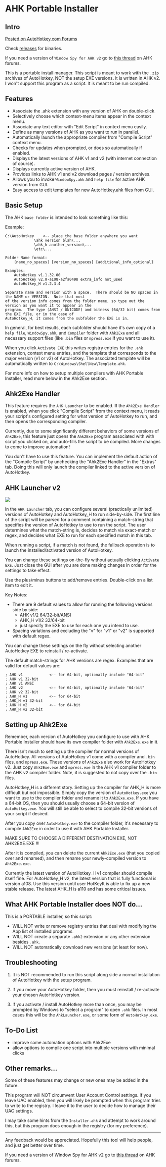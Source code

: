 # AHK Portable Installer

<!-- <img src="images/ahk-pi2.png" width="420" align="top"/><img src="/images/ahk-pi10.png" width="420"/> -->

## Intro

[Posted on AutoHotkey.com Forums](https://www.autohotkey.com/boards/viewtopic.php?f=6&t=73056)

Check [releases](https://github.com/TheArkive/ahk-pi/releases) for binaries.

If you need a version of `Window Spy for AHK v2` go to [this thread](https://www.autohotkey.com/boards/viewtopic.php?f=83&t=72333) on AHK forums.

This is a portable install manager.  This script is meant to work with the `.zip` archives of AutoHotkey, NOT the setup EXE versions.  It is written in AHK v2.  I won't support this program as a script.  It is meant to be run compiled.

## Features
* Associate the .ahk extension with any version of AHK on double-click.
* Selectively choose which context-menu items appear in the context menu.
* Associate any text editor with "Edit Script" in context menu easily.
* Define as many versions of AHK as you want to run in parallel.
* Automatically launch the appropriate compiler from "Compile Script" context menu.
* Checks for updates when prompted, or does so automatically if enabled.
* Displays the latest versions of AHK v1 and v2 (with internet connection of course).
* Displays currently active version of AHK.
* Provides links to AHK v1 and v2 download pages / version archives.
* Allows you to invoke `WindowSpy.ahk` and `help file` for active AHK version from GUI.
* Easy access to edit templates for new AutoHotkey.ahk files from GUI.

## Basic Setup

The AHK `base folder` is intended to look something like this:

Example:
```
C:\AutoHotkey    <-- place the base folder anywhere you want
             \ahk version blah\...
             \ahk_h another_version\...
             \etc\...

Folder Name format:
    [name_no_spaces] [version_no_spaces] [additional_info_optional]

Examples:
    AutoHotkey v1.1.32.00
    AutoHotkey v2.0-a108-a2fa0498 extra_info not_used
    AutoHotkey_H v1.2.3.4

Separate name and version with a space.  There should be NO spaces in the NAME or VERSION.  Note that most
of the version info comes from the folder name, so type out the version as you want it to appear in the
program.  The type (ANSI / UNICODE) and bitness (64/32 bit) comes from the EXE file, or in the case of
AutoHotkey_H, it comes from the subfolder the EXE is in.
```

In general, for best results, each subfolder should have it's own copy of a `help file`, `WindowSpy.ahk`, and `Compiler` folder with `Ahk2Exe` and all necessary support files (like `.bin` files or `mpress.exe` if you want to use it).

When you click `Activate EXE` this writes registry entries for the `.ahk` extension, context menu entries, and the template that corresponds to the major version (v1 or v2) of AutoHotkey.  The associated template will be automatically written to `C:\Windows\ShellNew\Template.ahk`.

For more info on how to setup multiple compilers with AHK Portable Installer, read more below in the Ahk2Exe section.

## Ahk2Exe Handler

This feature requires the `AHK Launcher` to be enabled.  If the `Ahk2Exe Handler` is enabled, when you click "Compile Script" from the context menu, it reads your script's configured setting for what version of AutoHotkey to run, and then opens the corresponding compiler.

Currently, due to some significantly different behaviors of some versions of `Ahk2Exe`, this feature just opens the `Ahk2Exe` program associated with with script you clicked on, and auto-fills the script to be compiled.  More changes to come to improve automation!

You don't have to use this feature.  You can implement the default action of the "Compile Script" by unchecking the "Ahk2Exe Handler" in the "Extras" tab.  Doing this will only launch the compiler linked to the active version of AutoHotkey.

## AHK Launcher v2

<img src="/images/ahk-pi11.png" />

In the `AHK Launcher` tab, you can configure several (practically unlimited) versions of AutoHotkey and AutoHotkey_H to run side-by-side.  The first line of the script will be parsed for a comment containing a match-string that specifies the version of AutoHotkey to use to run the script.  The user determines what the match-string is, decides to match via exact-match or regex, and decides what EXE to run for each specified match in this tab.

When running a script, if a match is not found, the fallback operation is to launch the installed/activated version of AutoHotkey.

You can change these settings on-the-fly without actually clicking `Activate EXE`.  Just close the GUI after you are done making changes in order for the settings to take effect.

Use the plus/minus buttons to add/remove entries.  Double-click on a list item to edit it.

Key Notes:
* There are 9 default values to allow for running the following versions side by side:
  * AHK v1/2 64/32-bit/ANSI
  * AHK_H v1/2 32/64-bit
  * just specify the EXE to use for each one you intend to use.
* Spacing variations and excluding the "v" for "v1" or "v2" is supported with default regex.

You can change these settings on the fly without selecting another AutoHotkey EXE to reinstall / re-activate.

The default match-strings for AHK versions are regex.  Examples that are valid for default values are:

```
; AHK v1            <-- for 64-bit, optionally include "64-bit"
; AHK v1 32-bit
; AHK v1 ANSI
; AHK v2            <-- for 64-bit, optionally include "64-bit"
; AHK v2 32-bit
; AHK_H v1          <-- for 64-bit
; AHK_H v1 32-bit
; AHK_H v2          <-- for 64-bit
; AHK_H v2 32-bit
```

## Setting up Ahk2Exe

Remember, each version of AutoHotkey you configure to use with AHK Portable Installer should have its own compiler folder with `Ahk2Exe.exe` in it.

There isn't much to setting up the compiler for normal versions of AutoHotkey.  All versions of AutoHotkey v1 come with a compiler and `.bin` files, and `mpress.exe`.  These versions of `Ahk2Exe` also work for AutoHotkey v2.  Just copy `Ahk2Exe.exe` and `mpress.exe` in the AHK v1 compiler folder to the AHK v2 compiler folder.  Note, it is suggested to not copy over the `.bin` files.

AutoHotkey_H is a different story.  Setting up the compiler for AHK_H is more difficult but not impossible.  Simply copy the version of `AutoHotkey.exe` you want to use to the compiler folder and rename it to `Ahk2Exe.exe`.  If you have a 64-bit OS, then you should usually choose a 64-bit version of `AutoHotkey.exe`.  You will still be able to select to compile 32-bit versions of your script if desired.

After you copy over `AutoHotkey.exe` to the compiler folder, it's necessary to compile `Ahk2Exe` in order to use it with AHK Portable Installer.

MAKE SURE TO CHOOSE A DIFFERENT DESTINATION EXE, NOT AHK2EXE.EXE !!!

After it is compiled, you can delete the current `Ahk2Exe.exe` (that you copied over and renamed), and then rename your newly-compiled version to `Ahk2Exe.exe`.

Currently the latest version of AutoHotkey_H v1 compiler should compile itself fine.  For AutoHotkey_H v2, the latest version that is fully functional is version a108.  Use this version until user HotKeyIt is able to fix up a new stable release.  The latest AHK_H is a110 and has some critical issues.

## What AHK Portable Installer does NOT do...

This is a PORTABLE installer, so this script:

* WILL NOT write or remove registry entries that deal with modifying the App list of installed programs.
* WILL NOT create a separate `.ahk2` extension or any other extension besides `.ahk`.
* WILL NOT automatically download new versions (at least for now).

## Troubleshooting

1) It is NOT recommended to run this script along side a normal installation of AutoHotkey with the setup program.

2) If you move your AutoHotkey folder, then you must reinstall / re-activate your chosen AutoHotkey version.

3) If you activate / install AutoHotkey more than once, you may be prompted by Windows to "select a program" to open `.ahk` files.  In most cases this will be the `AhkLauncher.exe`, or some form of `AutoHotkey.exe`.


## To-Do List

* improve some automation options with Ahk2Exe
* allow options to compile one script into multiple versions with minimal clicks

## Other remarks...

Some of these features may change or new ones may be added in the future.

This program will NOT circumvent User Account Control settings.  If you leave UAC enabled, then you will likely be prompted when this program tries to write to the registry.  I leave it to the user to decide how to manage their UAC settings.

I may take some hints from the `Installer.ahk` and attempt to work around this, but this program does enough in the registry (for my preference).

---

Any feedback would be appreciated.  Hopefully this tool will help people, and just get better over time.

If you need a version of Window Spy for AHK v2 go to [this thread](https://www.autohotkey.com/boards/viewtopic.php?f=83&t=72333) 
on AHK forums.
